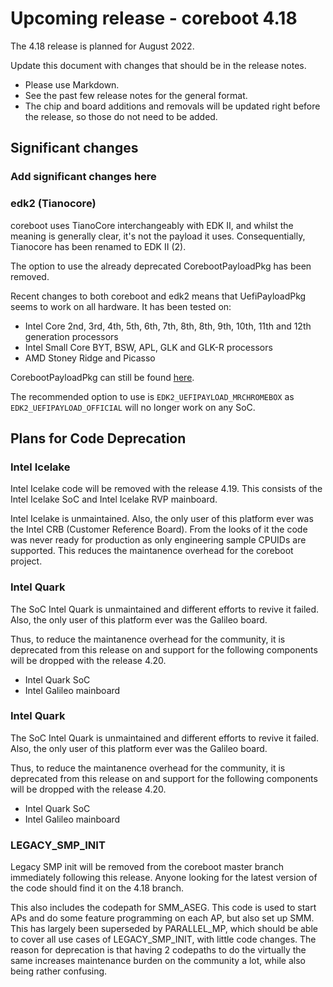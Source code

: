 Upcoming release - coreboot 4.18
================================

The 4.18 release is planned for August 2022.

Update this document with changes that should be in the release notes.

* Please use Markdown.
* See the past few release notes for the general format.
* The chip and board additions and removals will be updated right
  before the release, so those do not need to be added.

Significant changes
-------------------

### Add significant changes here
### edk2 (Tianocore)
coreboot uses TianoCore interchangeably with EDK II, and whilst the
meaning is generally clear, it's not the payload it uses. Consequentially,
Tianocore has been renamed to EDK II (2).

The option to use the already deprecated CorebootPayloadPkg has been
removed.

Recent changes to both coreboot and edk2 means that UefiPayloadPkg
seems to work on all hardware. It has been tested on:
* Intel Core 2nd, 3rd, 4th, 5th, 6th, 7th, 8th, 8th, 9th, 10th,
  11th and 12th generation processors
* Intel Small Core BYT, BSW, APL, GLK and GLK-R processors
* AMD Stoney Ridge and Picasso

CorebootPayloadPkg can still be found [here](https://github.com/MrChromebox/edk2/tree/coreboot_fb).

The recommended option to use is `EDK2_UEFIPAYLOAD_MRCHROMEBOX` as
`EDK2_UEFIPAYLOAD_OFFICIAL` will no longer work on any SoC.

Plans for Code Deprecation
--------------------------


### Intel Icelake

Intel Icelake code will be removed with the release 4.19. This consists
of the Intel Icelake SoC and Intel Icelake RVP mainboard.

Intel Icelake is unmaintained. Also, the only user of this platform ever
was the Intel CRB (Customer Reference Board). From the looks of it the
code was never ready for production as only engineering sample CPUIDs are
supported. This reduces the maintanence overhead for the coreboot project.


### Intel Quark

The SoC Intel Quark is unmaintained and different efforts to revive it failed.
Also, the only user of this platform ever was the Galileo board.

Thus, to reduce the maintanence overhead for the community, it is deprecated
from this release on and support for the following components will be dropped
with the release 4.20.

  * Intel Quark SoC
  * Intel Galileo mainboard


### Intel Quark

The SoC Intel Quark is unmaintained and different efforts to revive it failed.
Also, the only user of this platform ever was the Galileo board.

Thus, to reduce the maintanence overhead for the community, it is deprecated
from this release on and support for the following components will be dropped
with the release 4.20.

  * Intel Quark SoC
  * Intel Galileo mainboard


### LEGACY_SMP_INIT

Legacy SMP init will be removed from the coreboot master branch
immediately following this release. Anyone looking for the latest
version of the code should find it on the 4.18 branch.

This also includes the codepath for SMM_ASEG. This code is used to start
APs and do some feature programming on each AP, but also set up SMM.
This has largely been superseded by PARALLEL_MP, which should be able to
cover all use cases of LEGACY_SMP_INIT, with little code changes. The
reason for deprecation is that having 2 codepaths to do the virtually
the same increases maintenance burden on the community a lot, while also
being rather confusing.
